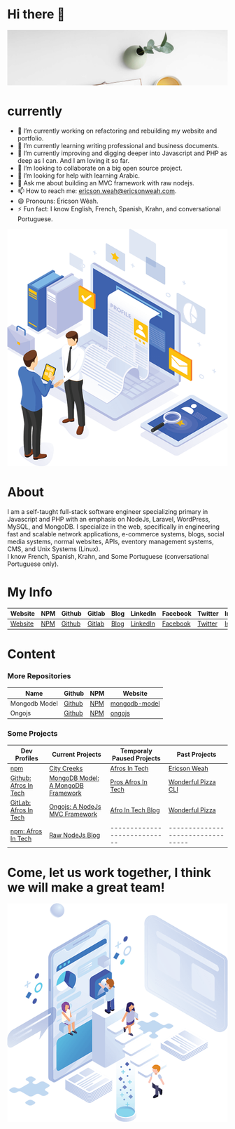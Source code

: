 # Hi there 👋



<p align="center">
  <img src="images/welcome.svg" alt="Sublime's custom image" oncontextmenu="return false;"/>
</p>

# currently 

- 🔭 I’m currently working on refactoring and rebuilding my website and portfolio.
- 🌱 I’m currently learning writing professional and business documents.
- 🌱 I’m currently improving and digging deeper into Javascript and PHP as deep as I can. And I am loving it so far.
- 👯 I’m looking to collaborate on a big open source project.
- 🤔 I’m looking for help with learning Arabic.
- 💬 Ask me about building an MVC framework with raw nodejs.
- 📫 How to reach me: ericson.weah@ericsonweah.com.
- 😄 Pronouns: Éricson Wêah.
- ⚡ Fun fact: I know English, French, Spanish, Krahn, and conversational Portuguese.



<p align="center">
  <img src="images/me.png" alt="Sublime's custom image" oncontextmenu="return false;"/>
</p>

# About
I am a self-taught full-stack software engineer specializing primary in Javascript and PHP with an emphasis on NodeJs, Laravel, WordPress, MySQL, and MongoDB. I specialize in the web, specifically in engineering fast and scalable network applications, e-commerce systems, blogs, social media systems, normal websites, APIs, eventory management systems, CMS, and Unix Systems (Linux). <br />
I know French, Spanish, Krahn, and Some Portuguese (conversational Portuguese only). <br />

# My Info
Website|NPM|Github|Gitlab|Blog|LinkedIn|Facebook|Twitter|Instagram|Pinterest|
--- | --- | --- | --- | --- | --- | --- |--- |--- |--- |
[Website](https://www.ericsonsweah.com/dashboard)|[NPM](https://www.npmjs.com/org/mongodb-model)|[Github](https://github.com/ericsonweah)|[Gitlab](https://gitlab.com/ericsonweah)|[Blog](https://www.ericonsweah.dev)|[LinkedIn](https://www.linkedin.com/in/ericson-weah-b03600210)|[Facebook](https://www.facebook.com/Eric.S.Weah)|[Twitter](https://twitter.com/EricsonWeah1)|[Instagram](https://www.instagram.com/ericsonweah/)|[Pinterest](https://www.pinterest.com/ericson0669/)

# Content
<!-- Makes a bullet point list -->

### More Repositories
Name|Github|NPM|Website
--- | --- | --- | --- |
Mongodb Model|[Github](https://github.com/mongodb-model)|[NPM](https://www.npmjs.com/org/mongodb-model)|[mongodb-model](https://www.mongodb-moodel)|
Ongojs|[Github](https://github.com/ongojs)|[NPM](https://www.npmjs.com/org/ongojs)|[ongojs](https://www.ongojs.com)|

### Some Projects
Dev Profiles | Current Projects |Temporaly Paused Projects| Past Projects|
--- | --- |----| ----|
[npm](https://www.npmjs.com/~eweah)  |  [City Creeks](https://www.citycreeks.com)  | [Afros In Tech](http://www.afrosintech.com/) | [Ericson Weah](https://www.ericsonsweah.com/dashboard)|
[Github: Afros In Tech](https://github.com/afrosintech)| [MongoDB Model: A MongoDB Framework ](https://www.mongodb-model.com) |[Pros Afros In Tech](https://pros.afrosintech.com) | [Wonderful Pizza CLI](https://wonderful-pizza.com/menu)|
[GitLab: Afros In Tech](https://gitlab.com/afrosintech)| [Ongojs: A NodeJs MVC Framework](http://ongojs.com/)|[Afro In Tech Blog](http://afrosintech.org)|[Wonderful Pizza](https://wonderful-pizza.com/menu)|
[npm: Afros In Tech](https://www.npmjs.com/~afrosintech)| [Raw NodeJs Blog](https://rawnodejs.com/) | ---------------------------- |---------------------------------|










# Come, let us work together, I think we will make a great team!

<p align="center">
  <img src="images/come-in-please.png" alt="Sublime's custom image" oncontextmenu="return false;"/>
</p>




   
 




